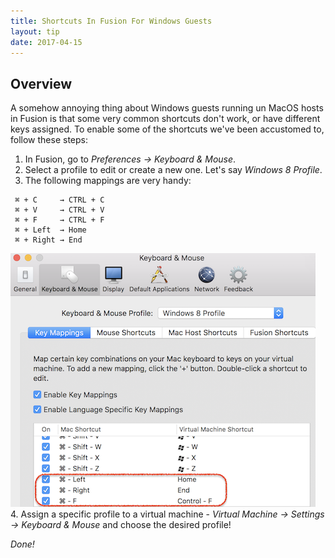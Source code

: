 ```yaml
---
title: Shortcuts In Fusion For Windows Guests
layout: tip
date: 2017-04-15
---
```


## Overview

A somehow annoying thing about Windows guests running un MacOS hosts in Fusion is that some very common shortcuts don't work, or have different keys assigned. To enable some of the shortcuts we've been accustomed to, follow these steps:

1. In Fusion, go to _Preferences → Keyboard & Mouse_.
2. Select a profile to edit or create a new one. Let's say _Windows 8 Profile_.
3. The following mappings are very handy:
```
 ⌘ + C     → CTRL + C
 ⌘ + V     → CTRL + V
 ⌘ + F     → CTRL + F
 ⌘ + Left  → Home
 ⌘ + Right → End
```
![fusion-keys](/assets/images/tips/fusion-keys.png)
4. Assign a specific profile to a virtual machine - _Virtual Machine → Settings → Keyboard & Mouse_ and choose the desired profile!

_Done!_
